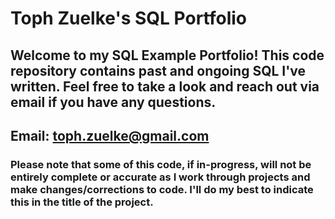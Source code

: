 # Toph Zuelke's SQL Portfolio

## Welcome to my SQL Example Portfolio! This code repository contains past and ongoing SQL I've written. Feel free to take a look and reach out via email if you have any questions. 
## Email: toph.zuelke@gmail.com
### Please note that some of this code, if in-progress, will not be entirely complete or accurate as I work through projects and make changes/corrections to code. I'll do my best to indicate this in the title of the project.
